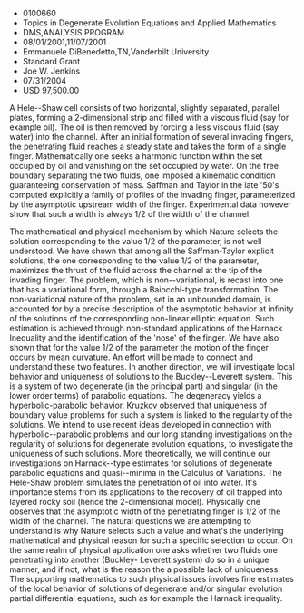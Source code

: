 
* 0100660
* Topics in Degenerate Evolution Equations and Applied Mathematics
* DMS,ANALYSIS PROGRAM
* 08/01/2001,11/07/2001
* Emmanuele DiBenedetto,TN,Vanderbilt University
* Standard Grant
* Joe W. Jenkins
* 07/31/2004
* USD 97,500.00

A Hele--Shaw cell consists of two horizontal, slightly separated, parallel
plates, forming a 2-dimensional strip and filled with a viscous fluid (say for
example oil). The oil is then removed by forcing a less viscous fluid (say
water) into the channel. After an initial formation of several invading fingers,
the penetrating fluid reaches a steady state and takes the form of a single
finger. Mathematically one seeks a harmonic function within the set occupied by
oil and vanishing on the set occupied by water. On the free boundary separating
the two fluids, one imposed a kinematic condition guaranteeing conservation of
mass. Saffman and Taylor in the late '50's computed explicitly a family of
profiles of the invading finger, parameterized by the asymptotic upstream width
of the finger. Experimental data however show that such a width is always 1/2 of
the width of the channel.

The mathematical and physical mechanism by which Nature selects the solution
corresponding to the value 1/2 of the parameter, is not well understood. We have
shown that among all the Saffman-Taylor explicit solutions, the one
corresponding to the value 1/2 of the parameter, maximizes the thrust of the
fluid across the channel at the tip of the invading finger. The problem, which
is non--variational, is recast into one that has a variational form, through a
Baiocchi-type transformation. The non-variational nature of the problem, set in
an unbounded domain, is accounted for by a precise description of the asymptotic
behavior at infinity of the solutions of the corresponding non-linear elliptic
equation. Such estimation is achieved through non-standard applications of the
Harnack Inequality and the identification of the 'nose' of the finger. We have
also shown that for the value 1/2 of the parameter the motion of the finger
occurs by mean curvature. An effort will be made to connect and understand these
two features. In another direction, we will investigate local behavior and
uniqueness of solutions to the Buckley--Leverett system. This is a system of two
degenerate (in the principal part) and singular (in the lower order terms) of
parabolic equations. The degeneracy yields a hyperbolic-parabolic behavior.
Kruzkov observed that uniqueness of boundary value problems for such a system is
linked to the regularity of the solutions. We intend to use recent ideas
developed in connection with hyperbolic--parabolic problems and our long
standing investigations on the regularity of solutions for degenerate evolution
equations, to investigate the uniqueness of such solutions. More theoretically,
we will continue our investigations on Harnack--type estimates for solutions of
degenerate parabolic equations and quasi--minima in the Calculus of Variations.
The Hele-Shaw problem simulates the penetration of oil into water. It's
importance stems from its applications to the recovery of oil trapped into
layered rocky soil (hence the 2-dimensional model). Physically one observes that
the asymptotic width of the penetrating finger is 1/2 of the width of the
channel. The natural questions we are attempting to understand is why Nature
selects such a value and what's the underlying mathematical and physical reason
for such a specific selection to occur. On the same realm of physical
application one asks whether two fluids one penetrating into another (Buckley-
Leverett system) do so in a unique manner, and if not, what is the reason the a
possible lack of uniqueness. The supporting mathematics to such physical issues
involves fine estimates of the local behavior of solutions of degenerate and/or
singular evolution partial differential equations, such as for example the
Harnack inequality.
